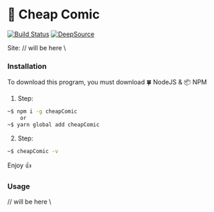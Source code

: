 # 🦸 Cheap Comic

[![Build Status](https://www.travis-ci.com/Lynicis/CheapComic.svg?token=jRkZM9qch8twsKXTGxyc&branch=master)](https://www.travis-ci.com/Lynicis/CheapComic)
[![DeepSource](https://deepsource.io/gh/Lynicis/CheapComic.svg/?label=active+issues&show_trend=true&token=WOuz3wEwqcFPVYM1UmcFdprg)](https://deepsource.io/gh/Lynicis/CheapComic/?ref=repository-badge)

Site: // will be here \\

### Installation

To download this program, you must download 🍀 NodeJS & 📦 NPM

1. Step:

```bash
~$ npm i -g cheapComic
    or
~$ yarn global add cheapComic
```

2. Step:

```bash
~$ cheapComic -v
```

Enjoy 👍

### Usage

// will be here \\
